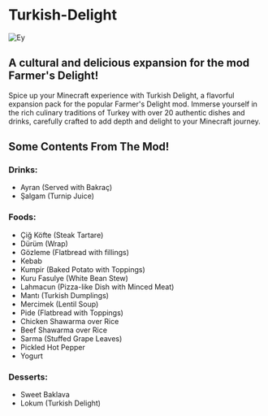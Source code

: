 # Turkish-Delight

![Ey](https://media.discordapp.net/attachments/734141528527601705/1210234125898883162/Icon_Big.png?ex=65e9d15c&is=65d75c5c&hm=9cd77d755c1bae3519acdad2ba3826a2dd9963c50469ffe1d82eb0a9806db869&=&format=webp&quality=lossless&width=1346&height=671)

## A cultural and delicious expansion for the mod Farmer's Delight!
Spice up your Minecraft experience with Turkish Delight, a flavorful expansion pack for the popular Farmer's Delight mod. Immerse yourself in the rich culinary traditions of Turkey with over 20 authentic dishes and drinks, carefully crafted to add depth and delight to your Minecraft journey.

## Some Contents From The Mod!

### Drinks:
- Ayran (Served with Bakraç)
- Şalgam (Turnip Juice)

### Foods:
- Çiğ Köfte (Steak Tartare)
- Dürüm (Wrap)
- Gözleme (Flatbread with fillings)
- Kebab
- Kumpir (Baked Potato with Toppings)
- Kuru Fasulye (White Bean Stew)
- Lahmacun (Pizza-like Dish with Minced Meat)
- Mantı (Turkish Dumplings)
- Mercimek (Lentil Soup)
- Pide (Flatbread with Toppings)
- Chicken Shawarma over Rice
- Beef Shawarma over Rice
- Sarma (Stuffed Grape Leaves)
- Pickled Hot Pepper
- Yogurt

### Desserts:
- Sweet Baklava
- Lokum (Turkish Delight)
